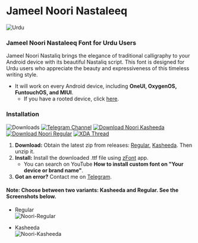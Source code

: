 # Jameel Noori Nastaleeq
![Urdu](https://github.com/Hassan-kareem/Nastaliq-Urdu_font/assets/144518310/87365451-08ee-4815-a467-00830f268fed)

### Jameel Noori Nastaleeq Font for Urdu Users
Jameel Noori Nastaliq brings the elegance of traditional calligraphy to your Android device with its beautiful Nastaliq script. This font is designed for Urdu users who appreciate the beauty and expressiveness of this timeless writing style.

* It will work on every Android device, including <b>OneUI, OxygenOS, FuntouchOS, and MIUI</b>.
  * If you have a rooted device, click <a href="https://github.com/Hassan-kareem/Nastaliq-Urdu_font">here</a>.

### Installation
![Downloads](https://img.shields.io/github/downloads/Hassan-kareem/Nastaliq-Urdu_font/total.svg?style=plastic&label=Downloads)
[![Telegram Channel](https://img.shields.io/badge/Join-Telegram-blue?style=plastic&logo=telegram)](https://t.me/HassansTechInsights)
[![Download Noori Kasheeda](https://img.shields.io/badge/Download-Noori%20Kasheeda-brightgreen?style=plastic&logo=github)](https://github.com/Hassan-kareem/Nastaliq-Urdu_font/releases/download/v1-Kasheeda/JameelNoori-Kasheeda.zip)
[![Download Noori Regular](https://img.shields.io/badge/Download-Noori%20Regular-darkgreen?style=plastic&logo=github)](https://github.com/Hassan-kareem/Nastaliq-Urdu_font/releases/download/v1-Regular/JameelNoori-Regular.zip)
[![XDA Thread](https://img.shields.io/badge/XDA%20Thread-Visit%20Now-green?style=plastic)](https://xdaforums.com/t/font-nastaliq-urdu-for-android.4647453/)

1. **Download:** Obtain the latest zip from releases: [Regular](https://github.com/Hassan-kareem/Nastaliq-Urdu_font/releases/download/v1-Regular/JameelNoori-Regular.zip), [Kasheeda](https://github.com/Hassan-kareem/Nastaliq-Urdu_font/releases/download/v1-Kasheeda/JameelNoori-Kasheeda.zip). Then unzip it.
2. **Install:** Install the downloaded .ttf file using [zFont](https://play.google.com/store/apps/details?id=com.htetznaing.zfont2) app.
   * You can search on YouTube <b>How to install custom font on "Your device or brand name"</b>.
3. **Got an error?** Contact me on [Telegram](https://t.me/HassansTechInsights).

#### Note: Choose between two variants: Kasheeda and Regular. See the Screenshots below. <br>
* Regular <br>
![Noori-Regular](https://github.com/Hassan-kareem/Nastaliq-Urdu_font/assets/144518310/24788da3-db60-4dc2-99f2-8f3d09e7117c)

* Kasheeda <br>
![Noori-Kasheeda](https://github.com/Hassan-kareem/Nastaliq-Urdu_font/assets/144518310/ad76f39c-23c0-435f-b166-5fa48cdb1994)

